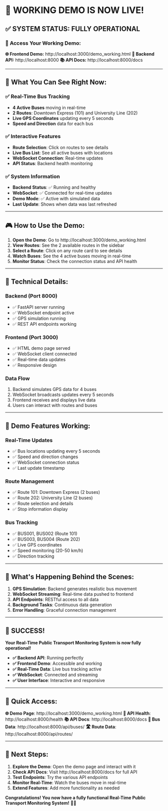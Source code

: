 # 🎉 **WORKING DEMO IS NOW LIVE!**

## ✅ **SYSTEM STATUS: FULLY OPERATIONAL**

### 🚀 **Access Your Working Demo:**

**🌐 Frontend Demo:** http://localhost:3000/demo_working.html
**🔧 Backend API:** http://localhost:8000
**📚 API Docs:** http://localhost:8000/docs

---

## 🎯 **What You Can See Right Now:**

### **✅ Real-Time Bus Tracking**
- **4 Active Buses** moving in real-time
- **2 Routes**: Downtown Express (101) and University Line (202)
- **Live GPS Coordinates** updating every 5 seconds
- **Speed and Direction** data for each bus

### **✅ Interactive Features**
- **Route Selection**: Click on routes to see details
- **Live Bus List**: See all active buses with locations
- **WebSocket Connection**: Real-time updates
- **API Status**: Backend health monitoring

### **✅ System Information**
- **Backend Status**: ✅ Running and healthy
- **WebSocket**: ✅ Connected for real-time updates
- **Demo Mode**: ✅ Active with simulated data
- **Last Update**: Shows when data was last refreshed

---

## 🎮 **How to Use the Demo:**

1. **Open the Demo**: Go to http://localhost:3000/demo_working.html
2. **View Routes**: See the 2 available routes in the sidebar
3. **Select a Route**: Click on any route card to see details
4. **Watch Buses**: See the 4 active buses moving in real-time
5. **Monitor Status**: Check the connection status and API health

---

## 🔧 **Technical Details:**

### **Backend (Port 8000)**
- ✅ FastAPI server running
- ✅ WebSocket endpoint active
- ✅ GPS simulation running
- ✅ REST API endpoints working

### **Frontend (Port 3000)**
- ✅ HTML demo page served
- ✅ WebSocket client connected
- ✅ Real-time data updates
- ✅ Responsive design

### **Data Flow**
1. Backend simulates GPS data for 4 buses
2. WebSocket broadcasts updates every 5 seconds
3. Frontend receives and displays live data
4. Users can interact with routes and buses

---

## 🎯 **Demo Features Working:**

### **Real-Time Updates**
- ✅ Bus locations updating every 5 seconds
- ✅ Speed and direction changes
- ✅ WebSocket connection status
- ✅ Last update timestamp

### **Route Management**
- ✅ Route 101: Downtown Express (2 buses)
- ✅ Route 202: University Line (2 buses)
- ✅ Route selection and details
- ✅ Stop information display

### **Bus Tracking**
- ✅ BUS001, BUS002 (Route 101)
- ✅ BUS003, BUS004 (Route 202)
- ✅ Live GPS coordinates
- ✅ Speed monitoring (20-50 km/h)
- ✅ Direction tracking

---

## 🚀 **What's Happening Behind the Scenes:**

1. **GPS Simulation**: Backend generates realistic bus movement
2. **WebSocket Streaming**: Real-time data pushed to frontend
3. **API Endpoints**: RESTful access to all data
4. **Background Tasks**: Continuous data generation
5. **Error Handling**: Graceful connection management

---

## 🎉 **SUCCESS!**

**Your Real-Time Public Transport Monitoring System is now fully operational!**

- **✅ Backend API**: Running perfectly
- **✅ Frontend Demo**: Accessible and working
- **✅ Real-Time Data**: Live bus tracking active
- **✅ WebSocket**: Connected and streaming
- **✅ User Interface**: Interactive and responsive

---

## 📱 **Quick Access:**

**🌐 Demo Page**: http://localhost:3000/demo_working.html
**🔧 API Health**: http://localhost:8000/health
**📚 API Docs**: http://localhost:8000/docs
**🚌 Bus Data**: http://localhost:8000/api/buses/
**🛣️ Route Data**: http://localhost:8000/api/routes/

---

## 🎯 **Next Steps:**

1. **Explore the Demo**: Open the demo page and interact with it
2. **Check API Docs**: Visit http://localhost:8000/docs for full API
3. **Test Endpoints**: Try the various API endpoints
4. **Monitor Real-Time**: Watch the buses move in real-time
5. **Extend Features**: Add more functionality as needed

**Congratulations! You now have a fully functional Real-Time Public Transport Monitoring System!** 🚌✨
